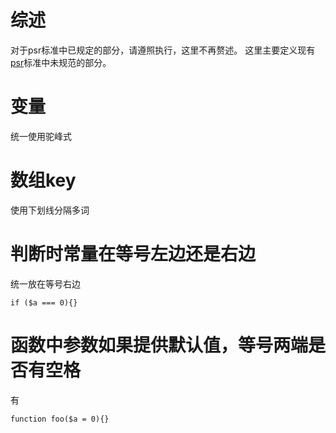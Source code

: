 # 综述

对于psr标准中已规定的部分，请遵照执行，这里不再赘述。
这里主要定义现有[psr](http://www.php-fig.org)标准中未规范的部分。

# 变量

统一使用驼峰式

# 数组key

使用下划线分隔多词

# 判断时常量在等号左边还是右边

统一放在等号右边

```
if ($a === 0){}
```

# 函数中参数如果提供默认值，等号两端是否有空格

有

```
function foo($a = 0){}
```
